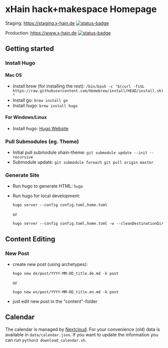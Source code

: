 # xHain hack+makespace Homepage

Staging: https://staging.x-hain.de [![status-badge](https://ci.x-hain.de/api/badges/xHain-hackspace/xhain-website/status.svg?branch=staging)](https://ci.x-hain.de/xHain-hackspace/xhain-website)

Production: https://www.x-hain.de  [![status-badge](https://ci.x-hain.de/api/badges/xHain-hackspace/xhain-website/status.svg?branch=main)](https://ci.x-hain.de/xHain-hackspace/xhain-website)

## Getting started

### Install Hugo

#### Mac OS

* Install brew (for installing the rest): ``/bin/bash -c "$(curl -fsSL https://raw.githubusercontent.com/Homebrew/install/HEAD/install.sh)"``
* Install go: ``brew install go``
* Install hugo: ``brew install hugo``

#### For Windows/Linux

* Install hugo: [Hugo Website](https://gohugo.io)

### Pull Submodules (eg. Theme)

* Initial pull submodule xhain-theme: ``git submodule update --init --recursive``
* Submodule update: ``git submodule foreach git pull origin master``

### Generate Site

* Run hugo to generate HTML: ``hugo``
* Run hugo for local development:

   ``hugo server --config config.toml,home.toml`` 

  or

  ``hugo server --config config.toml,home.toml -w --cleanDestinationDir``

## Content Editing

### New Post

* create new post (using archetypes):

  ``hugo new de/post/YYYY-MM-DD_title.de.md -k post``

  or

  ``hugo new en/post/YYYY-MM-DD_title.en.md -k post``

* just edit new post in the "content"-folder

## Calendar

The calendar is managed by [Nextcloud](https://files.x-hain.de/apps/calendar/dayGridMonth/now). For your convenience (old) data is available in `data/calendar.json`. If you want to update the information you can run `python3 download_calendar.sh`.

